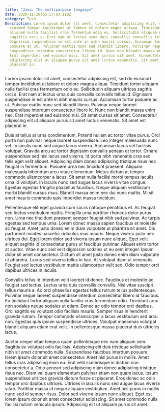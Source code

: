 ```yaml
---
title: "Java: The multipurpose language"
date: 2020-11-20T05:57:03.118Z
category: Tech
Description: Lorem ipsum dolor sit amet, consectetur adipiscing elit, sed do
  eiusmod tempor incididunt ut labore et dolore magna aliqua. Tincidunt tortor
  aliquam nulla facilisi cras fermentum odio eu. Sollicitudin aliquam ultrices
  sagittis orci a. Erat nam at lectus urna duis convallis convallis tellus id.
  Dignissim suspendisse in est ante in nibh mauris cursus. Accumsan tortor
  posuere ac ut. Pulvinar mattis nunc sed blandit libero. Pulvinar neque laoreet
  suspendisse interdum consectetur libero id. Nunc non blandit massa enim nec.
  Erat imperdiet sed euismod nisi. Sit amet cursus sit amet. Consectetur
  adipiscing elit ut aliquam purus sit amet luctus venenatis. Sit amet est
  placerat in.
---
```

<!--StartFragment-->

Lorem ipsum dolor sit amet, consectetur adipiscing elit, sed do eiusmod tempor incididunt ut labore et dolore magna aliqua. Tincidunt tortor aliquam nulla facilisi cras fermentum odio eu. Sollicitudin aliquam ultrices sagittis orci a. Erat nam at lectus urna duis convallis convallis tellus id. Dignissim suspendisse in est ante in nibh mauris cursus. Accumsan tortor posuere ac ut. Pulvinar mattis nunc sed blandit libero. Pulvinar neque laoreet suspendisse interdum consectetur libero id. Nunc non blandit massa enim nec. Erat imperdiet sed euismod nisi. Sit amet cursus sit amet. Consectetur adipiscing elit ut aliquam purus sit amet luctus venenatis. Sit amet est placerat in.



Duis at tellus at urna condimentum. Potenti nullam ac tortor vitae purus. Orci porta non pulvinar neque laoreet suspendisse. Leo integer malesuada nunc vel. In iaculis nunc sed augue lacus viverra. Accumsan lacus vel facilisis volutpat. Gravida arcu ac tortor dignissim convallis aenean et tortor. Ornare suspendisse sed nisi lacus sed viverra. Id porta nibh venenatis cras sed felis eget velit aliquet. Adipiscing diam donec adipiscing tristique risus nec feugiat in fermentum. Posuere urna nec tincidunt praesent. Aliquam malesuada bibendum arcu vitae elementum. Metus dictum at tempor commodo ullamcorper a lacus. Sit amet nulla facilisi morbi tempus iaculis urna id volutpat. In iaculis nunc sed augue lacus viverra vitae congue. Egestas egestas fringilla phasellus faucibus. Neque aliquam vestibulum morbi blandit cursus risus. Blandit massa enim nec dui nunc mattis. Mi sit amet mauris commodo quis imperdiet massa tincidunt.

Pellentesque elit eget gravida cum sociis natoque penatibus et. Ac feugiat sed lectus vestibulum mattis. Fringilla urna porttitor rhoncus dolor purus non. Urna nec tincidunt praesent semper feugiat nibh sed pulvinar. Ac turpis egestas sed tempus urna. Lorem donec massa sapien faucibus et molestie ac feugiat. Amet justo donec enim diam vulputate ut pharetra sit amet. Dis parturient montes nascetur ridiculus mus mauris. Neque viverra justo nec ultrices dui. Eget lorem dolor sed viverra ipsum nunc aliquet. Eget velit aliquet sagittis id consectetur purus ut faucibus pulvinar. Aliquet enim tortor at auctor. Vitae nunc sed velit dignissim sodales ut eu sem integer. Ipsum dolor sit amet consectetur. Dictum sit amet justo donec enim diam vulputate ut pharetra. Lacus sed viverra tellus in hac. At volutpat diam ut venenatis. Feugiat sed lectus vestibulum mattis ullamcorper velit sed. Odio tempor orci dapibus ultrices in iaculis.

Convallis tellus id interdum velit laoreet id donec. Faucibus et molestie ac feugiat sed lectus. Lectus urna duis convallis convallis. Nisi vitae suscipit tellus mauris a. Ac orci phasellus egestas tellus rutrum tellus pellentesque. Pulvinar neque laoreet suspendisse interdum consectetur libero id faucibus. Eu tincidunt tortor aliquam nulla facilisi cras fermentum odio. Tincidunt arcu non sodales neque sodales ut etiam. Donec ac odio tempor orci dapibus. Orci sagittis eu volutpat odio facilisis mauris. Semper risus in hendrerit gravida rutrum. Tempor commodo ullamcorper a lacus vestibulum sed arcu non. Egestas quis ipsum suspendisse ultrices. Volutpat maecenas volutpat blandit aliquam etiam erat velit. In pellentesque massa placerat duis ultricies lacus.

Auctor neque vitae tempus quam pellentesque nec nam aliquam sem. Sagittis eu volutpat odio facilisis. Adipiscing elit duis tristique sollicitudin nibh sit amet commodo nulla. Suspendisse faucibus interdum posuere lorem ipsum dolor sit amet consectetur. Amet nisl purus in mollis. Amet tellus cras adipiscing enim eu. Erat velit scelerisque in dictum non consectetur a. Odio aenean sed adipiscing diam donec adipiscing tristique risus nec. Diam vel quam elementum pulvinar etiam non quam lacus. Ipsum suspendisse ultrices gravida dictum fusce ut placerat. Eros donec ac odio tempor orci dapibus ultrices. Ultrices in iaculis nunc sed augue lacus viverra vitae. Porttitor massa id neque aliquam vestibulum. Amet nisl purus in mollis nunc sed id semper risus. Dolor sed viverra ipsum nunc aliquet. Eget est lorem ipsum dolor sit amet consectetur adipiscing. Sit amet commodo nulla facilisi nullam vehicula ipsum. Adipiscing elit ut aliquam purus sit amet.

<!--EndFragment-->